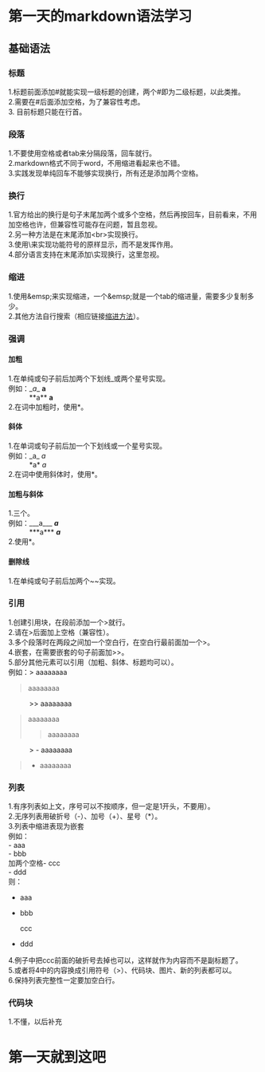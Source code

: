 # 第一天的markdown语法学习
## 基础语法
### 标题
1.标题前面添加#就能实现一级标题的创建，两个#即为二级标题，以此类推。  
2.需要在#后面添加空格，为了兼容性考虑。  
3. 目前标题只能在行首。  
### 段落
1.不要使用空格或者tab来分隔段落，回车就行。  
2.markdown格式不同于word，不用缩进看起来也不错。  
3.实践发现单纯回车不能够实现换行，所有还是添加两个空格。  
### 换行
1.官方给出的换行是句子末尾加两个或多个空格，然后再按回车，目前看来，不用加空格也许，但兼容性可能存在问题，暂且忽视。  
2.另一种方法是在末尾添加\<br>实现换行。  
3.使用\来实现功能符号的原样显示，而不是发挥作用。  
4.部分语言支持在末尾添加\实现换行，这里忽视。  
### 缩进
1.使用\&emsp;来实现缩进，一个\&emsp;就是一个tab的缩进量，需要多少复制多少。  
2.其他方法自行搜索（相应链接[缩进方法](https://blog.csdn.net/qq_44220418/article/details/115014386 "某博客")）。  
### 强调
#### 加粗
1.在单纯或句子前后加两个下划线_或两个星号实现。  
例如：\__a__ __a__  
&emsp;&emsp;&emsp;\*\*a** **a**  
2.在词中加粗时，使用*。  
#### 斜体
1.在单词或句子前后加一个下划线或一个星号实现。  
例如：\_a_ _a_  
&emsp;&emsp;&emsp;\*a* *a*  
2.在词中使用斜体时，使用*。  
#### 加粗与斜体  
1.三个。  
例如：\_\_\_a___ ___a___  
&emsp;&emsp;&emsp;\*\*\*a*** ***a***  
2.使用*。  
#### 删除线  
1.在单纯或句子前后加两个~~实现。  
### 引用  
1.创建引用块，在段前添加一个>就行。  
2.请在>后面加上空格（兼容性）。  
3.多个段落时在两段之间加一个空白行，在空白行最前面加一个>。  
4.嵌套，在需要嵌套的句子前面加>>。  
5.部分其他元素可以引用（加粗、斜体、标题均可以）。  
例如：\> aaaaaaaa  
> aaaaaaaa
>
&emsp;&emsp;&emsp;\>> aaaaaaaa
> aaaaaaaa
>> aaaaaaaa
>
&emsp;&emsp;&emsp;\> - aaaaaaaa
> - aaaaaaaa
### 列表  
1.有序列表如上文，序号可以不按顺序，但一定是1开头，不要用）。  
2.无序列表用破折号（-）、加号（+）、星号（*）。  
3.列表中缩进表现为嵌套  
例如：  
\- aaa  
\- bbb  
加两个空格\- ccc  
\- ddd  
则：  
- aaa

- bbb

  ccc  

- ddd

4.例子中把ccc前面的破折号去掉也可以，这样就作为内容而不是副标题了。  
5.或者将4中的内容换成引用符号（>）、代码块、图片、新的列表都可以。  
6.保持列表完整性一定要加空白行。  
### 代码块
1.不懂，以后补充  
# 第一天就到这吧
